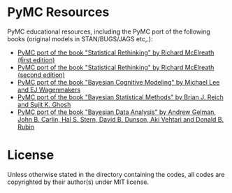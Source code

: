 # PyMC Resources
PyMC educational resources, including the PyMC port of the following books (original models in STAN/BUGS/JAGS etc,.):

-  [PyMC port of the book "Statistical Rethinking" by Richard McElreath (first edition)](https://github.com/pymc-devs/resources/tree/master/Rethinking)
-  [PyMC port of the book "Statistical Rethinking" by Richard McElreath (second edition)](https://github.com/pymc-devs/resources/tree/master/Rethinking_2)
-  [PyMC port of the book "Bayesian Cognitive Modeling" by Michael Lee and EJ Wagenmakers](https://github.com/pymc-devs/resources/tree/master/BCM)
-  [PyMC port of the book "Bayesian Statistical Methods" by Brian J. Reich and Sujit K. Ghosh](https://github.com/pymc-devs/resources/tree/master/BSM)
-  [PyMC port of the book "Bayesian Data Analysis" by Andrew Gelman, John B. Carlin, Hal S. Stern, David B. Dunson, Aki Vehtari and Donald B. Rubin](https://github.com/pymc-devs/resources/tree/master/BDA3)



# License
Unless otherwise stated in the directory containing the codes, all codes are copyrighted by their author(s) under MIT license.
